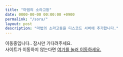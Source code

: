 ```yaml
---
title: "마법의 소라고둥"
date: 0000-00-00 00:00:00 +0900
permalink: "/sora/"
layout: post
description: "마법의 소라고둥을 디스코드 서버에 추가합니다."
---
```


이동중입니다.. 잠시만 기다려주세요.  
사이트가 이동하지 않는다면 <a href="https://discord.com/api/oauth2/authorize?client_id=853919223331422238&permissions=2048&scope=bot">여기를 눌러 이동하세요.</a>  

<script type="text/javascript">
window.location.href = 'https://discord.com/api/oauth2/authorize?client_id=853919223331422238&permissions=2048&scope=bot';
</script>